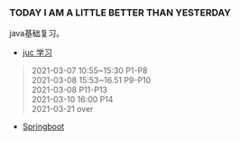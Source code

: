 ### TODAY I AM A LITTLE BETTER THAN YESTERDAY
java基础复习。  
- [juc 学习](https://www.bilibili.com/video/BV1B7411L7tE)  
> 2021-03-07 10:55~15:30 P1-P8    
  2021-03-08 15:53~16.51 P9-P10  
  2021-03-08             P11-P13  
  2021-03-10 16:00       P14  
  2021-03-21 over  
- [Springboot]()
  
